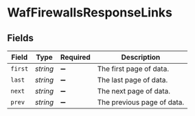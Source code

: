 # WafFirewallsResponseLinks


## Fields

| Field                      | Type                       | Required                   | Description                |
| -------------------------- | -------------------------- | -------------------------- | -------------------------- |
| `first`                    | *string*                   | :heavy_minus_sign:         | The first page of data.    |
| `last`                     | *string*                   | :heavy_minus_sign:         | The last page of data.     |
| `next`                     | *string*                   | :heavy_minus_sign:         | The next page of data.     |
| `prev`                     | *string*                   | :heavy_minus_sign:         | The previous page of data. |